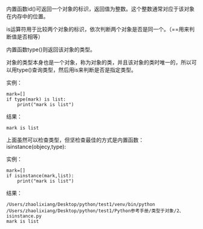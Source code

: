 内置函数id\(\)可返回一个对象的标识，返回值为整数。这个整数通常对应于该对象在内存中的位置。

is运算符用于比较两个对象的标识，依次判断两个对象是否是同一个。（==用来判断值是否相等）

内置函数type\(\)则返回该对象的类型。

对象的类型本身也是一个对象，称为对象的类，并且该对象的类时唯一的，所以可以用type\(\)查询类型，然后用is来判断是否是指定类型。

实例：

```
mark=[]
if type(mark) is list:
    print("mark is list")
```

结果：

```
mark is list
```

上面虽然可以检查类型，但坚检查最佳的方式是内置函数：isinstance\(objecy,type\):

实例：

```
mark=[]
if isinstance(mark,list):
    print("mark is list")
```

结果：

```
/Users/zhaolixiang/Desktop/python/test1/venv/bin/python /Users/zhaolixiang/Desktop/python/test1/Python参考手册/类型于对象/2、isinstance.py
mark is list
```



